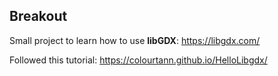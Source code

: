 ## Breakout
Small project to learn how to use **libGDX**: https://libgdx.com/

Followed this tutorial: https://colourtann.github.io/HelloLibgdx/
